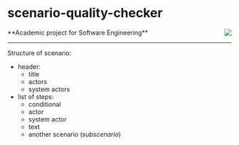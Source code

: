 # scenario-quality-checker
<img align="right" src="https://travis-ci.com/adrianmisko/scenario-quality-checker.svg?branch=master">
**Academic project for Software Engineering**

<hr />

Structure of scenario:
* header:
   * title
   * actors
   * system actors
* list of steps:
   * conditional
   * actor
   * system actor
   * text
   * another scenario (*subscenario*)

